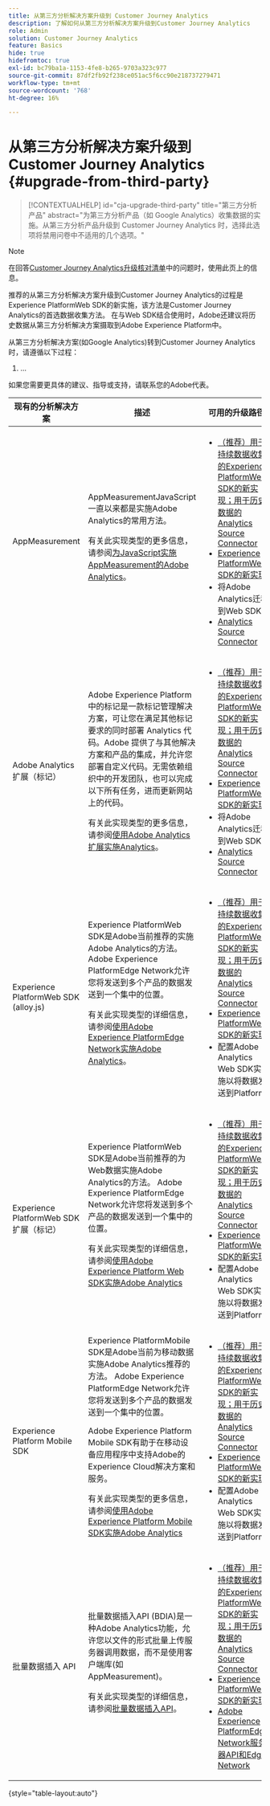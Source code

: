 ```yaml
---
title: 从第三方分析解决方案升级到 Customer Journey Analytics
description: 了解如何从第三方分析解决方案升级到Customer Journey Analytics
role: Admin
solution: Customer Journey Analytics
feature: Basics
hide: true
hidefromtoc: true
exl-id: bc79ba1a-1153-4fe8-b265-9703a323c977
source-git-commit: 87df2fb92f238ce051ac5f6cc90e218737279471
workflow-type: tm+mt
source-wordcount: '768'
ht-degree: 16%

---
```


# 从第三方分析解决方案升级到 Customer Journey Analytics {#upgrade-from-third-party}

<!-- markdownlint-disable MD034 -->

>[!CONTEXTUALHELP]
>id="cja-upgrade-third-party"
>title="第三方分析产品"
>abstract="为第三方分析产品（如 Google Analytics）收集数据的实施。从第三方分析产品升级到 Customer Journey Analytics 时，选择此选项将禁用问卷中不适用的几个选项。"

<!-- markdownlint-enable MD034 -->

>[!NOTE]
> 
>在回答[Customer Journey Analytics升级核对清单](https://gigazelle.github.io/cja-ttv/)中的问题时，使用此页上的信息。

推荐的从第三方分析解决方案升级到Customer Journey Analytics的过程是Experience PlatformWeb SDK的新实施，该方法是Customer Journey Analytics的首选数据收集方法。 在与Web SDK结合使用时，Adobe还建议将历史数据从第三方分析解决方案摄取到Adobe Experience Platform中。

<!-- After you have enough historical data using the Experience Platform Web SDK and you have fully transitioned to Customer Journey Analytics, the Analytics source connector can be turned off and the Web SDK can be used exclusively. -->

从第三方分析解决方案(如Google Analytics)转到Customer Journey Analytics时，请遵循以下过程：

1. ...


如果您需要更具体的建议、指导或支持，请联系您的Adobe代表。

| 现有的分析解决方案 | 描述 | 可用的升级路径 |
|---------|----------|----------|
| AppMeasurement | AppMeasurementJavaScript一直以来都是实施Adobe Analytics的常用方法。<p>有关此实现类型的更多信息，请参阅[为JavaScript实施AppMeasurement的Adobe Analytics](https://experienceleague.adobe.com/en/docs/analytics/implementation/js/overview)。</p> | <ul><li>[（推荐）用于持续数据收集的Experience PlatformWeb SDK的新实现；用于历史数据的Analytics Source Connector](/help/getting-started/cja-upgrade/cja-upgrade-recommendations.md)</li><li>[Experience PlatformWeb SDK的新实现](/help/data-ingestion/aepwebsdk.md) </li><li>将Adobe Analytics迁移到Web SDK</li><li>[Analytics Source Connector](/help/getting-started/cja-upgrade/cja-upgrade-source-connector-exclusively.md)</li></ul> |
| Adobe Analytics扩展（标记） | <p>Adobe Experience Platform 中的标记是一款标记管理解决方案，可让您在满足其他标记要求的同时部署 Analytics 代码。Adobe 提供了与其他解决方案和产品的集成，并允许您部署自定义代码。无需依赖组织中的开发团队，也可以完成以下所有任务，进而更新网站上的代码。</p><p>有关此实现类型的更多信息，请参阅[使用Adobe Analytics扩展实施Analytics](https://experienceleague.adobe.com/en/docs/analytics/implementation/launch/overview)。</p> | <ul><li>[（推荐）用于持续数据收集的Experience PlatformWeb SDK的新实现；用于历史数据的Analytics Source Connector](/help/getting-started/cja-upgrade/cja-upgrade-recommendations.md)</li><li>[Experience PlatformWeb SDK的新实现](/help/data-ingestion/aepwebsdk.md) </li><li>将Adobe Analytics迁移到Web SDK</li><li>[Analytics Source Connector](/help/getting-started/cja-upgrade/cja-upgrade-source-connector-exclusively.md)</li></ul> |
| Experience PlatformWeb SDK (alloy.js) | Experience PlatformWeb SDK是Adobe当前推荐的实施Adobe Analytics的方法。 Adobe Experience PlatformEdge Network允许您将发送到多个产品的数据发送到一个集中的位置。 <p>有关此实现类型的详细信息，请参阅[使用Adobe Experience PlatformEdge Network实施Adobe Analytics](https://experienceleague.adobe.com/en/docs/analytics/implementation/aep-edge/overview)。</p> | <ul><li>[（推荐）用于持续数据收集的Experience PlatformWeb SDK的新实现；用于历史数据的Analytics Source Connector](/help/getting-started/cja-upgrade/cja-upgrade-recommendations.md)</li><li>[Experience PlatformWeb SDK的新实现](/help/data-ingestion/aepwebsdk.md) </li><li>配置Adobe Analytics Web SDK实施以将数据发送到Platform</li></ul> |
| Experience PlatformWeb SDK扩展（标记） | Experience PlatformWeb SDK是Adobe当前推荐的为Web数据实施Adobe Analytics的方法。 Adobe Experience PlatformEdge Network允许您将发送到多个产品的数据发送到一个集中的位置。 <p>有关此实现类型的详细信息，请参阅[使用Adobe Experience Platform Web SDK实施Adobe Analytics](https://experienceleague.adobe.com/en/docs/analytics/implementation/aep-edge/web-sdk/overview)</p> | <ul><li>[（推荐）用于持续数据收集的Experience PlatformWeb SDK的新实现；用于历史数据的Analytics Source Connector](/help/getting-started/cja-upgrade/cja-upgrade-recommendations.md)</li><li>[Experience PlatformWeb SDK的新实现](/help/data-ingestion/aepwebsdk.md)</li><li>配置Adobe Analytics Web SDK实施以将数据发送到Platform</li></ul> |
| Experience Platform Mobile SDK | Experience PlatformMobile SDK是Adobe当前为移动数据实施Adobe Analytics推荐的方法。 Adobe Experience PlatformEdge Network允许您将发送到多个产品的数据发送到一个集中的位置。<p>Adobe Experience Platform Mobile SDK有助于在移动设备应用程序中支持Adobe的Experience Cloud解决方案和服务。 </p><p>有关此实现类型的更多信息，请参阅[使用Adobe Experience Platform Mobile SDK实施Adobe Analytics](https://experienceleague.adobe.com/en/docs/analytics/implementation/aep-edge/mobile-sdk/overview)</p> | <ul><li>[（推荐）用于持续数据收集的Experience PlatformWeb SDK的新实现；用于历史数据的Analytics Source Connector](/help/getting-started/cja-upgrade/cja-upgrade-recommendations.md)</li><li>[Experience PlatformWeb SDK的新实现](/help/data-ingestion/aepwebsdk.md) </li><li>配置Adobe Analytics Web SDK实施以将数据发送到Platform</li></ul> |
| 批量数据插入 API | 批量数据插入API (BDIA)是一种Adobe Analytics功能，允许您以文件的形式批量上传服务器调用数据，而不是使用客户端库(如AppMeasurement)。 </p><p>有关此实现类型的详细信息，请参阅[批量数据插入API](https://developer.adobe.com/analytics-apis/docs/2.0/guides/endpoints/bulk-data-insertion/)。</p> | <ul><li>[（推荐）用于持续数据收集的Experience PlatformWeb SDK的新实现；用于历史数据的Analytics Source Connector](/help/getting-started/cja-upgrade/cja-upgrade-recommendations.md)</li><li>[Experience PlatformWeb SDK的新实现](/help/data-ingestion/aepwebsdk.md)</li><li>[Adobe Experience PlatformEdge Network服务器API和Edge Network](/help/data-ingestion/serverapi.md)</li></ul> |

{style="table-layout:auto"}

